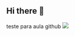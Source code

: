 ## Hi there 👋
 teste para aula github
 <img src="{https://img.shields.io/badge/Codecov-F01F7A?style=for-the-badge&logo=Codecov&logoColor=white}" />

